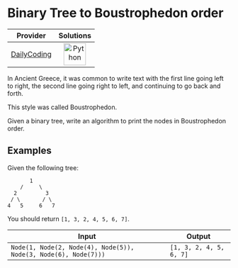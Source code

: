 # Binary Tree to Boustrophedon order

<!-- INFO TABLE BEGIN -->

| Provider                                              | Solutions                                                                                                                                        |
| :---------------------------------------------------: | :----------------------------------------------------------------------------------------------------------------------------------------------: |
| [DailyCoding](../../../docs/providers/DailyCoding.md) | [<img src="https://res.cloudinary.com/rascaltwo/image/upload/v1631924087/python_xzdlti.svg" alt="Python" title="Python" width="50" />](solve.py) |

<!-- INFO TABLE END -->

In Ancient Greece, it was common to write text with the first line going left to right, the second line going right to left, and continuing to go back and forth.

This style was called Boustrophedon.

Given a binary tree, write an algorithm to print the nodes in Boustrophedon order.

## Examples

Given the following tree:

           1
        /     \
      2         3
     / \       / \
    4   5     6   7

You should return `[1, 3, 2, 4, 5, 6, 7]`.

| Input                                                           | Output                  |
| --------------------------------------------------------------- | ----------------------- |
| `Node(1, Node(2, Node(4), Node(5)), Node(3, Node(6), Node(7)))` | `[1, 3, 2, 4, 5, 6, 7]` |
